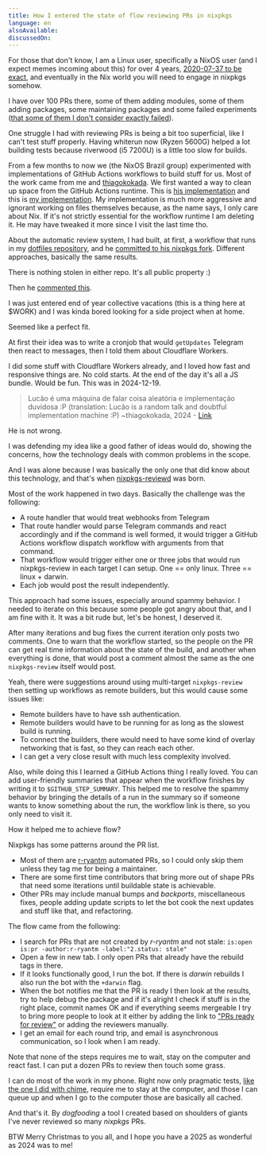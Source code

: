 ```yaml
---
title: How I entered the state of flow reviewing PRs in nixpkgs
language: en
alsoAvailable:
discussedOn:
---
```


For those that don't know, I am a Linux user, specifically a NixOS user
(and I expect memes incoming about this) for over 4 years,
[2020-07-37 to be exact](https://github.com/lucasew/nixcfg/commit/10ed3d3c9ed02b97bb0d82545499a9fc51a39e63),
and eventually in the Nix world you will need to engage in nixpkgs somehow.

I have over 100 PRs there, some of them adding modules,
some of them adding packages, some maintaining packages
and some failed experiments ([that some of them I don't consider exactly failed](https://github.com/lucasew/nixcfg/blob/b754398dd6e699c5bedbf0317e9661894a5f85ec/nix/nodes/bootstrap/port-alloc.nix)).

One struggle I had with reviewing PRs is being a bit too superficial, like I can't test stuff properly.
Having whiterun now (Ryzen 5600G) helped a lot building tests because riverwood (i5 7200U) is a little too slow for builds.

From a few months to now we (the NixOS Brazil group) experimented with implementations of GitHub Actions workflows to build
stuff for us. Most of the work came from me and [thiagokokada](https://github.com/thiagokokada). We first wanted a way to clean up
space from the GitHub Actions runtime. This is [his implementation](https://github.com/thiagokokada/free-disk-space) and 
this is [my implementation](https://github.com/lucasew/action-i-only-care-about-nix/). My implementation is much more aggressive
and ignorant working on files themselves because, as the name says, I only care about Nix. If it's not strictly essential for
the workflow runtime I am deleting it. He may have tweaked it more since I visit the last time tho.

About the automatic review system, I had built, at first, a workflow that runs in my
[dotfiles repository](https://github.com/lucasew/nixcfg/blob/master/.github/workflows/nixpkgs-review.yml),
and he [committed to his nixpkgs fork](https://github.com/thiagokokada/nixpkgs/blob/fork/actions/nixpkgs-review.nix).
Different approaches, basically the same results.

There is nothing stolen in either repo. It's all public property :)

Then he [commented this](https://t.me/nixosbrasilofftopic/118034).

I was just entered end of year collective vacations (this is a thing here at $WORK) and I was kinda bored looking
for a side project when at home.

Seemed like a perfect fit.

At first their idea was to write a cronjob that would `getUpdates` Telegram then react to messages, then I told them about Cloudflare Workers.

I did some stuff with Cloudflare Workers already, and I loved how fast and responsive things are. No cold starts. At the end of the day
it's all a JS bundle. Would be fun. This was in 2024-12-19.

> Lucão é uma máquina de falar coisa aleatória e implementação duvidosa :P
> (translation: Lucão is a random talk and doubtful implementation machine :P)
> ~thiagokokada, 2024 - [Link](https://t.me/nixosbrasilofftopic/118049)

He is not wrong.

I was defending my idea like a good father of ideas would do, showing the concerns, how the technology deals with common problems in the scope.

And I was alone because I was basically the only one that did know about this technology, and that's when
[nixpkgs-reviewd](https://github.com/nixosbrasil/nixpkgs-reviewd) was born.

Most of the work happened in two days. Basically the challenge was the following:

- A route handler that would treat webhooks from Telegram
- That route handler would parse Telegram commands and react accordingly and if the command is well formed, it would trigger a GitHub Actions
workflow dispatch workflow with arguments from that command.
- That workflow would trigger either one or three jobs that would run nixpkgs-review in each target I can setup. One == only linux.
Three == linux + darwin.
- Each job would post the result independently.

This approach had some issues, especially around spammy behavior. I needed to iterate on this because some people got angry about that,
and I am fine with it. It was a bit rude but, let's be honest, I deserved it.

After many iterations and bug fixes the current iteration only posts two comments. One to warn that the
workflow started, so the people on the PR can get real time information about the state of the build, and
another when everything is done, that would post a comment almost the same as the one `nixpkgs-review` itself would post.

Yeah, there were suggestions around using multi-target `nixpkgs-review` then setting up workflows as remote builders, but this
would cause some issues like:
- Remote builders have to have ssh authentication.
- Remote builders would have to be running for as long as the slowest build is running.
- To connect the builders, there would need to have some kind of overlay networking that is fast, so they can reach each other.
- I can get a very close result with much less complexity involved.

Also, while doing this I learned a GitHub Actions thing I really loved. You can add user-friendly summaries that appear when the workflow
finishes by writing it to `$GITHUB_STEP_SUMMARY`. This helped me to resolve the spammy behavior by bringing the details of a run in the summary
so if someone wants to know something about the run, the workflow link is there, so you only need to visit it.

How it helped me to achieve flow?

Nixpkgs has some patterns around the PR list.
- Most of them are [r-ryantm](https://github.com/r-ryantm) automated PRs, so I could only skip them unless they tag me for being a maintainer.
- There are some first time contributors that bring more out of shape PRs that need some iterations until buildable state is achievable.
- Other PRs may include manual bumps and *backports*, miscellaneous fixes, people adding update scripts to let the bot cook the next
updates and stuff like that, and refactoring.

The flow came from the following:
- I search for PRs that are not created by *r-ryantm* and not stale: `is:open is:pr -author:r-ryantm -label:"2.status: stale"`
- Open a few in new tab. I only open PRs that already have the rebuild tags in there.
- If it looks functionally good, I run the bot. If there is *darwin* rebuilds I also run the bot with the `+darwin` flag. 
- When the bot notifies me that the PR is ready I then look at the results, try to help debug the package and if it's alright I check
if stuff is in the right place, commit names OK and if everything seems mergeable I try to bring more people to look at it either by
adding the link to ["PRs ready for review"](https://discourse.nixos.org/t/prs-ready-for-review/3032) or adding the reviewers manually.
- I get an email for each round trip, and email is asynchronous communication, so I look when I am ready.

Note that none of the steps requires me to wait, stay on the computer and react fast. I can put a dozen PRs to review then touch some grass.

I can do most of the work in my phone. Right now only pragmatic tests,
[like the one I did with chime](https://github.com/NixOS/nixpkgs/pull/367491), require me to stay at the computer,
and those I can queue up and when I go to the computer those are basically all cached.

And that's it. By *dogfooding* a tool I created based on shoulders of giants I've never reviewed so many *nixpkgs* PRs.

BTW Merry Christmas to you all, and I hope you have a 2025 as wonderful as 2024 was to me!
